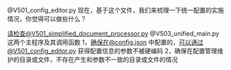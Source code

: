 @V501\_config\_editor.py 现在，基于这个文件，我们来梳理一下统一配置的实施情况，你觉得可以做些什么？

请检查@V501_simplified_document_processor.py @V503_unified_main.py 这两个主程序及其调用函数
1，确保在@config.json 中配置的，可以通过@V501_config_editor.py 获得配置信息的参数不被硬编码
2，确保在配置管理维护的目录或文件，不存在产生和参数不一致的目录或文件的情况
